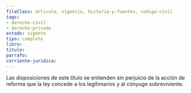 ```yaml
---
fileClass: articulo, vigencia, historia-y-fuentes, codigo-civil
tags:
- derecho-civil
- derecho-privado
estado: vigente
tipo: completo
libro:
titulo:
parrafo:
corriente-juridica:
---
```

Las disposiciones de este título se entienden sin perjuicio de la acción de reforma que la ley concede a los legitimarios y al cónyuge sobreviviente.